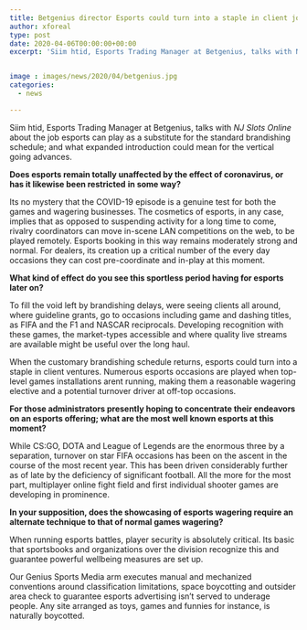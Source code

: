 ```yaml
---
title: Betgenius director Esports could turn into a staple in client journeys
author: xforeal 
type: post
date: 2020-04-06T00:00:00+00:00
excerpt: 'Siim htid, Esports Trading Manager at Betgenius, talks with NJ Slots Online about the job esports can play as a substitute for the customary wearing schedule; and what expanded introduction could mean for the vertical going forwards '


image : images/news/2020/04/betgenius.jpg
categories:
  - news

---
```

Siim htid, Esports Trading Manager at Betgenius, talks with _NJ Slots Online_ about the job esports can play as a substitute for the standard brandishing schedule; and what expanded introduction could mean for the vertical going advances. 

**Does esports remain totally unaffected by the effect of coronavirus, or has it likewise been restricted** **in some way?** 

Its no mystery that the COVID-19 episode is a genuine test for both the games and wagering businesses. The cosmetics of esports, in any case, implies that as opposed to suspending activity for a long time to come, rivalry coordinators can move in-scene LAN competitions on the web, to be played remotely. Esports booking in this way remains moderately strong and normal. For dealers, its creation up a critical number of the every day occasions they can cost pre-coordinate and in-play at this moment. 

**What kind of effect do you see this sportless period having for esports later on?** 

To fill the void left by brandishing delays, were seeing clients all around, where guideline grants, go to occasions including game and dashing titles, as FIFA and the F1 and NASCAR reciprocals. Developing recognition with these games, the market-types accessible and where quality live streams are available might be useful over the long haul. 

When the customary brandishing schedule returns, esports could turn into a staple in client ventures. Numerous esports occasions are played when top-level games installations arent running, making them a reasonable wagering elective and a potential turnover driver at off-top occasions. 

**For those administrators presently hoping to concentrate their endeavors on an esports offering; what are the most well known esports at this moment?** 

While CS:GO, DOTA and League of Legends are the enormous three by a separation, turnover on star FIFA occasions has been on the ascent in the course of the most recent year. This has been driven considerably further as of late by the deficiency of significant football. All the more for the most part, multiplayer online fight field and first individual shooter games are developing in prominence. 

**In your supposition, does the showcasing of esports wagering require an alternate technique to that of normal games wagering?** 

When running esports battles, player security is absolutely critical. Its basic that sportsbooks and organizations over the division recognize this and guarantee powerful wellbeing measures are set up. 

Our Genius Sports Media arm executes manual and mechanized conventions around classification limitations, space boycotting and outsider area check to guarantee esports advertising isn&#8217;t served to underage people. Any site arranged as toys, games and funnies for instance, is naturally boycotted.